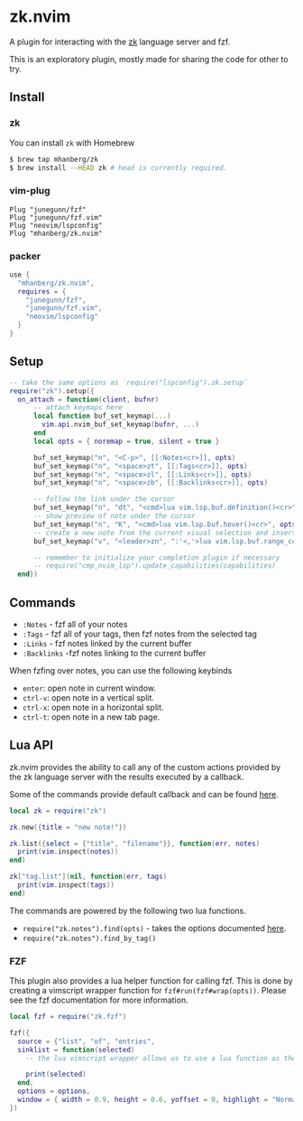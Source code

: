 # zk.nvim

A plugin for interacting with the [zk](https://github.com/mickael-menu/zk) language server and fzf.

This is an exploratory plugin, mostly made for sharing the code for other to try.

## Install

### zk

You can install `zk` with Homebrew

```sh
$ brew tap mhanberg/zk
$ brew install --HEAD zk # head is currently required.
```

### vim-plug

```vim
Plug "junegunn/fzf"
Plug "junegunn/fzf.vim"
Plug "neovim/lspconfig"
Plug "mhanberg/zk.nvim"
```

### packer

```lua
use {
  "mhanberg/zk.nvim",
  requires = {
    "junegunn/fzf",
    "junegunn/fzf.vim",
    "neovim/lspconfig"
  }
}
```

## Setup

```lua
-- take the same options as `require("lspconfig").zk.setup`
require("zk").setup({
  on_attach = function(client, bufnr)
      -- attach keymaps here
      local function buf_set_keymap(...)
        vim.api.nvim_buf_set_keymap(bufnr, ...)
      end
      local opts = { noremap = true, silent = true }

      buf_set_keymap("n", "<C-p>", [[:Notes<cr>]], opts)
      buf_set_keymap("n", "<space>zt", [[:Tags<cr>]], opts)
      buf_set_keymap("n", "<space>zl", [[:Links<cr>]], opts)
      buf_set_keymap("n", "<space>zb", [[:Backlinks<cr>]], opts)

      -- follow the link under the cursor
      buf_set_keymap("n", "dt", "<cmd>lua vim.lsp.buf.definition()<cr>", opts)
      -- show preview of note under the cursor 
      buf_set_keymap("n", "K", "<cmd>lua vim.lsp.buf.hover()<cr>", opts)
      -- create a new note from the current visual selection and insert a link to it.
      buf_set_keymap("v", "<leader>zn", ":'<,'>lua vim.lsp.buf.range_code_action()<cr>", opts)

      -- remember to initialize your completion plugin if necessary
      -- require("cmp_nvim_lsp").update_capabilities(capabilities)
  end})
```

## Commands

- `:Notes` - fzf all of your notes
- `:Tags` - fzf all of your tags, then fzf notes from the selected tag
- `:Links` - fzf notes linked by the current buffer
- `:Backlinks` -fzf notes linking to the current buffer

When fzfing over notes, you can use the following keybinds

- `enter`: open note in current window.
- `ctrl-v`: open note in a vertical split.
- `ctrl-x`: open note in a horizontal split.
- `ctrl-t`: open note in a new tab page.

## Lua API

zk.nvim provides the ability to call any of the custom actions provided by the zk language server with the results executed by a callback.

Some of the commands provide default callback and can be found [here](https://github.com/mhanberg/zk.nvim/blob/main/lua/zk/init.lua).

```lua
local zk = require("zk")

zk.new({title = "new note!"})

zk.list({select = {"title", "filename"}}, function(err, notes)
  print(vim.inspect(notes))
end)

zk["tag.list"](nil, function(err, tags)
  print(vim.inspect(tags))
end)
```

The commands are powered by the following two lua functions.

- `require("zk.notes").find(opts)` - takes the options documented [here](https://github.com/mickael-menu/zk/blob/main/docs/editors-integration.md#zklist).
- `require("zk.notes").find_by_tag()`

### FZF

This plugin also provides a lua helper function for calling fzf. This is done by creating a vimscript wrapper function for `fzf#run(fzf#wrap(opts))`. Please see the fzf documentation for more information.

```lua
local fzf = require("zk.fzf")

fzf({
  source = {"list", "of", "entries",
  sinklist = function(selected)
    -- the lua vimscript wrapper allows us to use a lua function as the sink or sinklist.o

    print(selected)
  end,
  options = options,
  window = { width = 0.9, height = 0.6, yoffset = 0, highlight = "Normal" },
})
```
